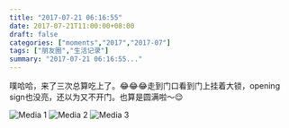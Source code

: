 ```yaml
---
title: "2017-07-21 06:16:55"
date: 2017-07-21T11:00:00+08:00
draft: false
categories: ["moments","2017","2017-07"]
tags: ["朋友圈","生活记录"]
summary: "2017-07-21 06:16:55..."
---
```


噗哈哈，来了三次总算吃上了。😂😂😂走到门口看到门上挂着大锁，opening sign也没亮，还以为又不开门。也算是圆满啦～😌

![Media 1](/Moments/photos/2017-07-21/201707210616550.jpg)
![Media 2](/Moments/photos/2017-07-21/201707210616551.jpg)
![Media 3](/Moments/photos/2017-07-21/201707210616552.jpg)


